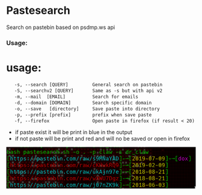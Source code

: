 Pastesearch
============

Search on pastebin based on psdmp.ws api

### Usage:

usage:
======

```
   -s, --search [QUERY]         General search on pastebin
   -S, --searchv2 [QUERY]       Same as -s but with api v2
   -m, --mail  [EMAIL]          Search for emails 
   -d, --domain [DOMAIN]        Search specific domain
   -o, --save   [directory]     Save paste into directory
   -p, --prefix [prefix]        prefix when save paste
   -f, --firefox                Open paste in firefox (if result < 20)
```

- if paste exist it will be print in blue in the output
- if not paste will be print and red and will no be saved or open in firefox

![img](out.png) 
